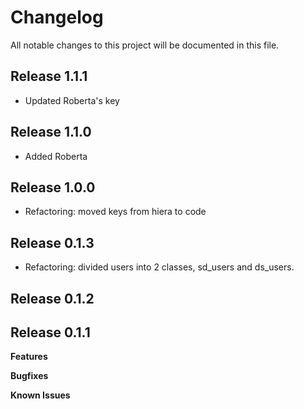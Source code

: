 # Changelog

All notable changes to this project will be documented in this file.

## Release 1.1.1
- Updated Roberta's key

## Release 1.1.0
- Added Roberta

## Release 1.0.0
- Refactoring: moved keys from hiera to code

## Release 0.1.3
- Refactoring: divided users into 2 classes, sd_users and ds_users.

## Release 0.1.2

## Release 0.1.1

**Features**

**Bugfixes**

**Known Issues**

